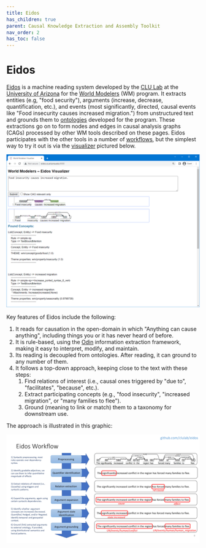 ```yaml
---
title: Eidos
has_children: true
parent: Causal Knowledge Extraction and Assembly Toolkit
nav_order: 2
has_toc: false
---
```

# Eidos

[Eidos](https://github.com/clulab/eidos) is a machine reading system developed by the [CLU Lab](http://clulab.org) at the [University of Arizona](http://www.arizona.edu) for the [World Modelers](https://www.darpa.mil/program/world-modelers) (WM) program.  It extracts entities (e.g, "food security"), arguments (increase, decrease, quantification, etc.), and events (most significantly, directed, causal events like "Food insecurity causes increased migration.") from unstructured text and grounds them to [ontologies](https://github.com/WorldModelers/Ontologies) developed for the program.  These extractions go on to form nodes and edges in causal analysis graphs (CAGs) processed by other WM tools described on these pages.  Eidos participates with the other tools in a number of [workflows](./eidos_workflows.html), but the simplest way to try it out is via the [visualizer](http://eidos.cs.arizona.edu:9000/) pictured below.

<p align="center">
  <img src="./images/eidos/eidos_visualizer.png">
</p>

Key features of Eidos include the following:

1. It reads for causation in the open-domain in which "Anything can cause anything", including things you or it has never heard of before.
2. It is rule-based, using the [Odin](https://clulab.github.io/processors/odin.html) information extraction framework, making it easy to interpret, modify, and maintain.
3. Its reading is decoupled from ontologies.  After reading, it can ground to any number of them.
4. It follows a top-down approach, keeping close to the text with these steps:
    1. Find relations of interest (i.e., causal ones triggered by "due to", "facilitates", "because", etc.).
    2. Extract participating concepts (e.g., "food insecurity", "increased migration", or "many families to flee").
    3. Ground (meaning to link or match) them to a taxonomy for downstream use.

The approach is illustrated in this graphic:

<p align="center">
  <img src="./images/eidos/eidos_features.png">
</p>

